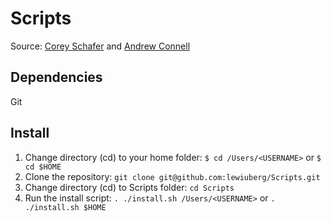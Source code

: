 # Scripts

Source: [Corey Schafer](https://github.com/CoreyMSchafer/dotfiles) and [Andrew Connell](https://github.com/andrewconnell/osx-install)

## Dependencies

Git

## Install

1. Change directory (cd) to your home folder:
`$ cd /Users/<USERNAME>` or `$ cd $HOME`
1. Clone the repository:
`git clone git@github.com:lewiuberg/Scripts.git`
1. Change directory (cd) to Scripts folder:
`cd Scripts`
1. Run the install script:
`. ./install.sh /Users/<USERNAME>` or `. ./install.sh $HOME`
